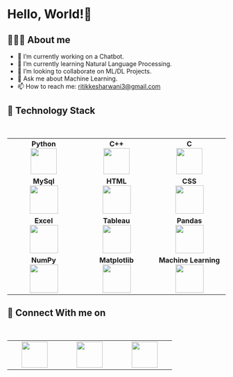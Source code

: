 # Hello, World!👋

## 👨🏻‍💻 About me 
- 🔭 I’m currently working on a Chatbot.
- 🌱 I’m currently learning Natural Language Processing.
- 👯 I’m looking to collaborate on ML/DL Projects.
- 💬 Ask me about Machine Learning.
- 📫 How to reach me: ritikkesharwani3@gmail.com

## 🔧 Technology Stack 

<br>
<table>
<tbody>
 <tr>
<td align="center" width="20%">
<span><b><center>Python</center></b></span> 
<img height=60px src="https://img.icons8.com/color/2x/python.png"> 
</td>

<td align="center" width="20%">
<span><b><center>C++</center></b></span> 
<img height=60px src="https://img.icons8.com/color/344/c-plus-plus-logo.png"> 
</td>

<td align="center" width="20%">
<span><b><center>C</center></b></span> 
<img height=60px src="https://img.icons8.com/color/2x/c-programming.png"> 
</td>
</tr>

<tr>
<td align="center" width="20%">
<span><b><center>MySql</center></b></span> 
<img height=65px src="https://img.icons8.com/ios-filled/2x/mysql-logo.png"> 
</td>

<td align="center" width="20%">
<span><b><center>HTML</center></b></span> 
<img height=65px src="https://img.icons8.com/nolan/2x/html-5.png"> 
</td>

<td align="center" width="20%">
<span><b><center>CSS</center></b></span> 
<img height=65px src="https://img.icons8.com/nolan/2x/css-filetype.png"> 
</td>
</tr>

<tr>
<td align="center" width="20%">
<span><b><center>Excel</center></b></span> 
<img height=65px src="https://img.icons8.com/wired/2x/ms-excel.png"> 
</td>

<td align="center" width="20%">
<span><b><center>Tableau</center></b></span> 
<img height=65px src="https://img.icons8.com/color/2x/tableau-software.png"> 
</td>


<td align="center" width="20%">
<span><b><center>Pandas</center></b></span> 
<img height=65px src="https://numfocus.org/wp-content/uploads/2016/07/pandas-logo-300.png"> 
</td>
</tr>

<tr>
<td align="center" width="20%">
<span><b><center>NumPy</center></b></span> 
<img height=65px src="https://static.javatpoint.com/tutorial/numpy/images/numpy-tutorial.png"> 
</td>

<td align="center" width="20%">
<span><b><center>Matplotlib</center></b></span> 
<img height=65px src="https://upload.wikimedia.org/wikipedia/commons/thumb/0/01/Created_with_Matplotlib-logo.svg/1024px-Created_with_Matplotlib-logo.svg.png"> 
</td>

<td align="center" width="20%">
<span><b><center>Machine Learning</center></b></span> 
<img height=65px src="https://img.icons8.com/doodle/2x/learning.png"> 
</td>
</tr>

</tbody>
</table>


## 🤝 Connect With me on

<br>
<table>
<tbody>
 <tr>
<td align="center" width="20%">
 <a href="https://www.linkedin.com/in/ritikkesharwani/">
<img height=60px src="https://image.flaticon.com/icons/png/512/174/174857.png"> 
 </a>
</td>

<td align="center" width="20%">
  <a href = "mailto: ritikkesharwani3@gmail.com">
<img height=60px src="https://1000logos.net/wp-content/uploads/2018/04/Gmail-logo.png"> 
    </a>
</td>

<td align="center" width="20%">
  <a href="https://www.instagram.com/ritik872000/?hl=en">
<img height=60px src="https://image.flaticon.com/icons/svg/1384/1384063.svg"> 
    </a>
</td>
</tr>
</tr>

</tbody>
</table>
